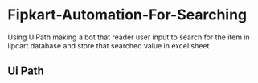 # Fipkart-Automation-For-Searching
Using UiPath making a bot that reader user input to search for the item in lipcart database and store that searched value in excel sheet  

## Ui Path